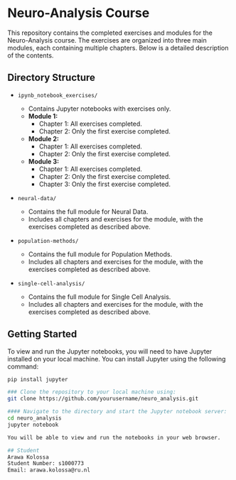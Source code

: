 # Neuro-Analysis Course

This repository contains the completed exercises and modules for the Neuro-Analysis course. The exercises are organized into three main modules, each containing multiple chapters. Below is a detailed description of the contents.

## Directory Structure

- `ipynb_notebook_exercises/`
  - Contains Jupyter notebooks with exercises only.
  - **Module 1:**
    - Chapter 1: All exercises completed.
    - Chapter 2: Only the first exercise completed.
  - **Module 2:**
    - Chapter 1: All exercises completed.
    - Chapter 2: Only the first exercise completed.
  - **Module 3:**
    - Chapter 1: All exercises completed.
    - Chapter 2: Only the first exercise completed.
    - Chapter 3: Only the first exercise completed.

- `neural-data/`
  - Contains the full module for Neural Data.
  - Includes all chapters and exercises for the module, with the exercises completed as described above.

- `population-methods/`
  - Contains the full module for Population Methods.
  - Includes all chapters and exercises for the module, with the exercises completed as described above.

- `single-cell-analysis/`
  - Contains the full module for Single Cell Analysis.
  - Includes all chapters and exercises for the module, with the exercises completed as described above.


## Getting Started

To view and run the Jupyter notebooks, you will need to have Jupyter installed on your local machine. You can install Jupyter using the following command:

```sh
pip install jupyter

### Clone the repository to your local machine using:
git clone https://github.com/yourusername/neuro_analysis.git

#### Navigate to the directory and start the Jupyter notebook server:
cd neuro_analysis
jupyter notebook

You will be able to view and run the notebooks in your web browser.

## Student 
Arawa Kolossa
Student Number: s1000773
Email: arawa.kolossa@ru.nl

